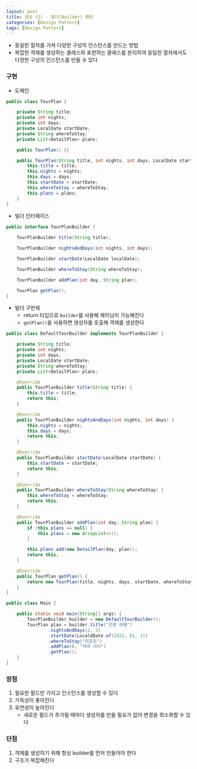 ```yaml
---
layout: post
title: 생성 (2) - 빌더(Builder) 패턴
categories: [Design Pattern]
tags: [Design Pattern]
---
```

- 동일한 절차를 거쳐 다양한 구성의 인스턴스를 만드는 방법
- 복잡한 객체를 생성하는 클래스와 표현하는 클래스를 분리하여 동일한 절차에서도 다양한 구성의 인스턴스를 만들 수 있다 

### 구현

- 도메인

```java
public class TourPlan {

    private String title;
    private int nights;
    private int days;
    private LocalDate startDate;
    private String whereToStay;
    private List<DetailPlan> plans;

    public TourPlan() {}

    public TourPlan(String title, int nights, int days, LocalDate startDate, String whereToStay, List<DetailPlan> plans) {
        this.title = title;
        this.nights = nights;
        this.days = days;
        this.startDate = startDate;
        this.whereToStay = whereToStay;
        this.plans = plans;
    }
}
```

- 빌더 인터페이스

```java
public interface TourPlanBuilder {

    TourPlanBuilder title(String title);

    TourPlanBuilder nightsAndDays(int nights, int days);

    TourPlanBuilder startDate(LocalDate localDate);

    TourPlanBuilder whereToStay(String whereToStay);

    TourPlanBuilder addPlan(int day, String plan);

    TourPlan getPlan();
}
```

- 빌더 구현체
  - return 타입으로 `builder`를 사용해 체이닝이 가능해진다
  - `getPlan()`을 사용하면 생성자를 호출해 객체를 생성한다

```java
public class DefaultTourBuilder implements TourPlanBuilder {

    private String title;
    private int nights;
    private int days;
    private LocalDate startDate;
    private String whereToStay;
    private List<DetailPlan> plans;

    @Override
    public TourPlanBuilder title(String title) {
        this.title = title;
        return this;
    }

    @Override
    public TourPlanBuilder nightsAndDays(int nights, int days) {
        this.nights = nights;
        this.days = days;
        return this;
    }

    @Override
    public TourPlanBuilder startDate(LocalDate startDate) {
        this.startDate = startDate;
        return this;
    }

    @Override
    public TourPlanBuilder whereToStay(String whereToStay) {
        this.whereToStay = whereToStay;
        return this;
    }

    @Override
    public TourPlanBuilder addPlan(int day, String plan) {
        if (this.plans == null) {
            this.plans = new ArrayList<>();
        }

        this.plans.add(new DetailPlan(day, plan));
        return this;
    }

    @Override
    public TourPlan getPlan() {
        return new TourPlan(title, nights, days, startDate, whereToStay, plans);
    }
}
```

```java
public class Main {

    public static void main(String[] args) {
        TourPlanBuilder builder = new DefaultTourBuilder();
        TourPlan plan = builder.title("칸쿤 여행")
                .nightsAndDays(2, 3)
                .startDate(LocaldDate.of(2022, 01, 1))
                .whereToStay("리조트")
                .addPlan(0, "저녁 식사")
                .getPlan();
    }
}
```

### 장점
1. 필요한 필드만 가지고 인스턴스를 생성할 수 있다
2. 가독성이 좋아진다
3. 유연성이 높아진다
   - 새로운 필드가 추가될 때마다 생성자를 만들 필요가 없어 변경을 최소화할 수 있다

### 단점
1. 객체를 생성하기 위해 항상 builder를 먼저 만들어야 한다
2. 구조가 복잡해진다
